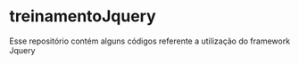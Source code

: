 # treinamentoJquery
Esse repositório contém alguns códigos referente a utilização do framework Jquery
